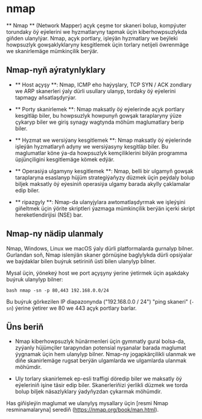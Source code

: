 # nmap

** Nmap ** (Network Mapper) açyk çeşme tor skaneri bolup, kompýuter torundaky öý eýelerini we hyzmatlaryny tapmak üçin kiberhowpsuzlykda giňden ulanylýar. Nmap, açyk portlary, işleýän hyzmatlary we beýleki howpsuzlyk gowşaklyklaryny kesgitlemek üçin torlary netijeli öwrenmäge we skanirlemäge mümkinçilik berýär.

## Nmap-nyň aýratynlyklary

- ** Host açyşy **: Nmap, ICMP eho haýyşlary, TCP SYN / ACK zondlary we ARP skanerleri ýaly dürli usullary ulanyp, tordaky öý eýelerini tapmagy aňsatlaşdyrýar.

- ** Porty skanirlemek **: Nmap maksatly öý eýelerinde açyk portlary kesgitläp biler, bu howpsuzlyk howpunyň gowşak taraplaryny ýüze çykaryp biler we giriş synagy wagtynda möhüm maglumatlary berip biler.

- ** Hyzmat we wersiýany kesgitlemek **: Nmap maksatly öý eýelerinde işleýän hyzmatlaryň adyny we wersiýasyny kesgitläp biler. Bu maglumatlar köne ýa-da howpsuzlyk kemçiliklerini bilýän programma üpjünçiligini kesgitlemäge kömek edýär.

- ** Operasiýa ulgamyny kesgitlemek **: Nmap, belli bir ulgamyň gowşak taraplaryna esaslanyp hüjüm strategiýaňyzy düzmek üçin peýdaly bolup biljek maksatly öý eýesiniň operasiýa ulgamy barada akylly çaklamalar edip biler.

- ** ripazgyly **: Nmap-da ulanyjylara awtomatlaşdyrmak we işleýşini giňeltmek üçin ýörite skriptleri ýazmaga mümkinçilik berýän içerki skript hereketlendirijisi (NSE) bar.

## Nmap-ny nädip ulanmaly

Nmap, Windows, Linux we macOS ýaly dürli platformalarda gurnalyp bilner. Gurlandan soň, Nmap islenýän skaner görnüşine baglylykda dürli opsiýalar we baýdaklar bilen buýruk setiriniň üsti bilen ulanylyp bilner.

Mysal üçin, ýönekeý host we port açyşyny ýerine ýetirmek üçin aşakdaky buýruk ulanylyp bilner:

`` bash
nmap -sn -p 80,443 192.168.0.0/24
``

Bu buýruk görkezilen IP diapazonynda ("192.168.0.0 / 24") "ping skaneri" (`-sn`) ýerine ýetirer we 80 we 443 açyk portlary barlar.

## Üns beriň

- Nmap kiberhowpsuzlyk hünärmenleri üçin gymmatly gural bolsa-da, zyýanly hüjümçiler tarapyndan potensial nyşanalar barada maglumat ýygnamak üçin hem ulanylyp bilner. Nmap-ny jogapkärçilikli ulanmak we diňe skanirlemäge rugsat berýän ulgamlarda we ulgamlarda ulanmak möhümdir.

- Uly torlary skanirlemek ep-esli traffigi döredip biler we maksatly öý eýeleriniň işine täsir edip biler. Skanerleriňizi ýerlikli düzmek we torda bolup biljek näsazlyklary ýadyňyzdan çykarmak möhümdir.

Has giňişleýin maglumat we ulanylyş mysallary üçin [resmi Nmap resminamalaryna] serediň (https://nmap.org/book/man.html).